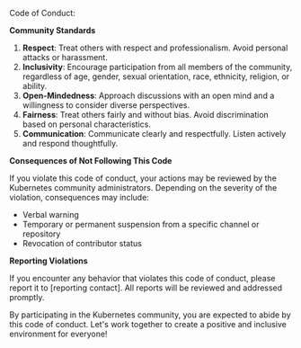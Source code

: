 Code of Conduct:

**Community Standards**

1. **Respect**: Treat others with respect and professionalism. Avoid personal attacks or harassment.
2. **Inclusivity**: Encourage participation from all members of the community, regardless of age, gender, sexual orientation, race, ethnicity, religion, or ability.
3. **Open-Mindedness**: Approach discussions with an open mind and a willingness to consider diverse perspectives.
4. **Fairness**: Treat others fairly and without bias. Avoid discrimination based on personal characteristics.
5. **Communication**: Communicate clearly and respectfully. Listen actively and respond thoughtfully.

**Consequences of Not Following This Code**

If you violate this code of conduct, your actions may be reviewed by the Kubernetes community administrators. Depending on the severity of the violation, consequences may include:

- Verbal warning
- Temporary or permanent suspension from a specific channel or repository
- Revocation of contributor status

**Reporting Violations**

If you encounter any behavior that violates this code of conduct, please report it to [reporting contact]. All reports will be reviewed and addressed promptly.

By participating in the Kubernetes community, you are expected to abide by this code of conduct. Let's work together to create a positive and inclusive environment for everyone!
